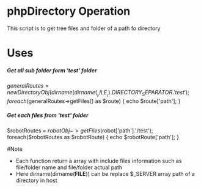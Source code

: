 phpDirectory Operation
=======================
This script is to get tree files and folder of a path fo directory

# Uses
##### Get all sub folder form 'test' folder
$generalRoutes = new DirectoryObj(dirname(dirname(__FILE__)) . DIRECTORY_SEPARATOR.'test');
foreach($generalRoutes->getFiles() as $route)
{
    echo $route['path'];
}

##### Get each files from 'test' folder
$robotRoutes = $robotObj->getFiles($robot['path'].'/test');
foreach($robotRoutes as $robotRoute)
{
    echo $robotRoute['path'];
}


#Note
- Each function return a array with include files information such as file/folder  name and file/folder actual path
- Here dirname(dirname(__FILE__)) can be replace $_SERVER array path of a directory in host